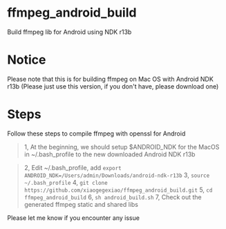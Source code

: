# ffmpeg_android_build
Build ffmpeg lib for Android using NDK r13b

# Notice
Please note that this is for building ffmpeg on Mac OS with Android NDK r13b (Please just use this version, if you don't have, please download one)

# Steps 
Follow these steps to compile ffmpeg with openssl for Android
> 1, At the beginning, we should setup $ANDROID_NDK for the MacOS in ~/.bash_profile to the new downloaded Android NDK r13b

> 2, Edit ~/.bash_profile, add `export ANDROID_NDK=/Users/admin/Downloads/android-ndk-r13b` 
> 3, `source ~/.bash_profile` 
> 4, `git clone https://github.com/xiaogegexiao/ffmpeg_android_build.git` 
> 5, `cd ffmpeg_android_build` 
> 6, `sh android_build.sh` 
> 7, Check out the generated ffmpeg static and shared libs


Please let me know if you encounter any issue